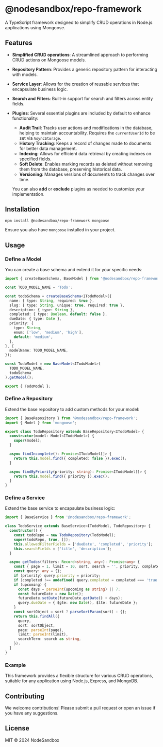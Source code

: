 # @nodesandbox/repo-framework

A TypeScript framework designed to simplify CRUD operations in Node.js applications using Mongoose.

## Features

- **Simplified CRUD operations**: A streamlined approach to performing CRUD actions on Mongoose models.
- **Repository Pattern**: Provides a generic repository pattern for interacting with models.
- **Service Layer**: Allows for the creation of reusable services that encapsulate business logic.
- **Search and Filters**: Built-in support for search and filters across entity fields.
- **Plugins**: Several essential plugins are included by default to enhance functionality:
  - **Audit Trail**: Tracks user actions and modifications in the database, helping to maintain accountability. Requires the `currentUserId` to be set via `AsyncStorage`.
  - **History Tracking**: Keeps a record of changes made to documents for better data management.
  - **Indexing**: Allows for efficient data retrieval by creating indexes on specified fields.
  - **Soft Delete**: Enables marking records as deleted without removing them from the database, preserving historical data.
  - **Versioning**: Manages versions of documents to track changes over time.

  You can also **add** or **exclude** plugins as needed to customize your implementation.

## Installation

```bash
npm install @nodesandbox/repo-framework mongoose
```

Ensure you also have `mongoose` installed in your project.

## Usage

### Define a Model

You can create a base schema and extend it for your specific needs:

```typescript
import { createBaseSchema, BaseModel } from '@nodesandbox/repo-framework';

const TODO_MODEL_NAME = 'Todo';

const todoSchema = createBaseSchema<ITodoModel>({
  name: { type: String, required: true },
  slug: { type: String, unique: true, required: true },
  description: { type: String },
  completed: { type: Boolean, default: false },
  dueDate: { type: Date },
  priority: {
    type: String,
    enum: ['low', 'medium', 'high'],
    default: 'medium',
  },
}, {
  modelName: TODO_MODEL_NAME,
});

const TodoModel = new BaseModel<ITodoModel>(
  TODO_MODEL_NAME,
  todoSchema
).getModel();

export { TodoModel };
```

### Define a Repository

Extend the base repository to add custom methods for your model:

```typescript
import { BaseRepository } from '@nodesandbox/repo-framework';
import { Model } from 'mongoose';

export class TodoRepository extends BaseRepository<ITodoModel> {
  constructor(model: Model<ITodoModel>) {
    super(model);
  }

  async findIncomplete(): Promise<ITodoModel[]> {
    return this.model.find({ completed: false }).exec();
  }

  async findByPriority(priority: string): Promise<ITodoModel[]> {
    return this.model.find({ priority }).exec();
  }
}
```

### Define a Service

Extend the base service to encapsulate business logic:

```typescript
import { BaseService } from '@nodesandbox/repo-framework';

class TodoService extends BaseService<ITodoModel, TodoRepository> {
  constructor() {
    const todoRepo = new TodoRepository(TodoModel);
    super(todoRepo, true, []);
    this.allowedFilterFields = ['dueDate', 'completed', 'priority'];
    this.searchFields = ['title', 'description'];
  }

  async getTodos(filters: Record<string, any>): Promise<any> {
    const { page = 1, limit = 10, sort, search = '', priority, completed, upcoming } = filters;
    const query: any = {};
    if (priority) query.priority = priority;
    if (completed !== undefined) query.completed = completed === 'true';
    if (upcoming) {
      const days = parseInt(upcoming as string) || 7;
      const futureDate = new Date();
      futureDate.setDate(futureDate.getDate() + days);
      query.dueDate = { $gte: new Date(), $lte: futureDate };
    }
    const sortObject = sort ? parseSortParam(sort) : {};
    return this.findAll({
      query,
      sort: sortObject,
      page: parseInt(page),
      limit: parseInt(limit),
      searchTerm: search as string,
    });
  }
}
```

### Example

This framework provides a flexible structure for various CRUD operations, suitable for any application using Node.js, Express, and MongoDB.

## Contributing

We welcome contributions! Please submit a pull request or open an issue if you have any suggestions.

## License

MIT © 2024 NodeSandbox